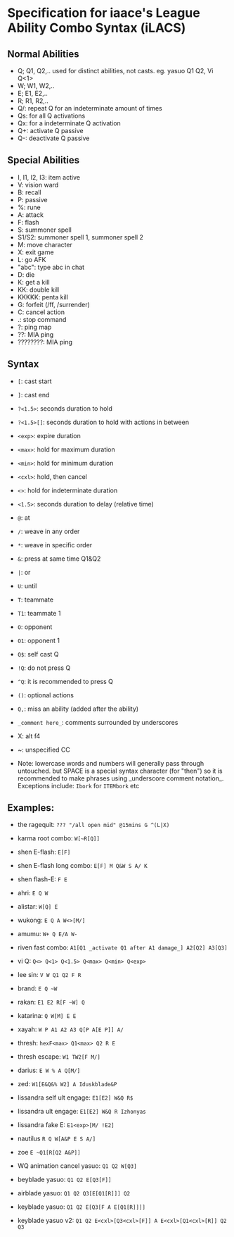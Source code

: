 # Specification for iaace's League Ability Combo Syntax (iLACS)

## Normal Abilities
- Q; Q1, Q2,.. used for distinct abilities, not casts. eg. yasuo Q1 Q2, Vi Q<1>
- W; W1, W2,..
- E; E1, E2,..
- R; R1, R2,..
- Q/: repeat Q for an indeterminate amount of times
- Qs: for all Q activations
- Qx: for a indeterminate Q activation
- Q+: activate Q passive
- Q-: deactivate Q passive

## Special Abilities
- I, I1, I2, I3: item active
- V: vision ward
- B: recall
- P: passive
- %: rune
- A: attack
- F: flash
- S: summoner spell
- S1/S2: summoner spell 1, summoner spell 2
- M: move character
- X: exit game
- L: go AFK
- "abc": type abc in chat
- D: die
- K: get a kill
- KK: double kill
- KKKKK: penta kill
- G: forfeit (/ff, /surrender)
- C: cancel action
- .: stop command
- ?: ping map
- ??: MIA ping
- ????????: MIA ping


## Syntax
- `[`: cast start
- `]`: cast end
- `?<1.5>`: seconds duration to hold
- `?<1.5>[]`: seconds duration to hold with actions in between
- `<exp>`: expire duration
- `<max>`: hold for maximum duration
- `<min>`: hold for minimum duration
- `<cxl>`: hold, then cancel
- `<>`: hold for indeterminate duration
- `<1.5>`: seconds duration to delay (relative time)
- `@`: at
- `/`: weave in any order
- `*`: weave in specific order
- `&`: press at same time Q1&Q2
- `|`: or
- `U`: until
- `T`: teammate
- `T1`: teammate 1
- `O`: opponent
- `O1`: opponent 1
- `Q$`: self cast Q
- `!Q`: do not press Q
- `^Q`: it is recommended to press Q
- `()`: optional actions
- `Q,`: miss an ability (added after the ability)
- `_comment here_`: comments surrounded by underscores
- X: alt f4

- ~: unspecified CC

- Note: lowercase words and numbers will generally pass through untouched. but SPACE is a special syntax character (for "then") so it is recommended to make phrases using \_underscore comment notation\_. Exceptions include: `Ibork` for `ITEMbork` etc

## Examples:
- the ragequit: `??? "/all open mid" @15mins G ^(L|X)`
- karma root combo: `W[~R[Q]]`
- shen E-flash: `E[F]`
- shen E-flash long combo: `E[F] M Q&W S A/ K`
- shen flash-E: `F E`
- ahri: `E Q W`
- alistar: `W[Q] E`
- wukong: `E Q A W<>[M/]`
- amumu: `W+ Q E/A W-`
- riven fast combo: `A1[Q1 _activate Q1 after A1 damage_] A2[Q2] A3[Q3]`
- vi Q: `Q<> Q<1> Q<1.5> Q<max> Q<min> Q<exp>`
- lee sin: `V W Q1 Q2 F R`
- brand: `E Q ~W`
- rakan: `E1 E2 R[F ~W] Q`
- katarina: `Q W[M] E E`
- xayah: `W P A1 A2 A3 Q[P A[E P]] A/`
- thresh: `hexF<max> Q1<max> Q2 R E`
- thresh escape: `W1 TW2[F M/]`
- darius: `E W % A Q[M/]`
- zed: `W1[E&Q&% W2] A Iduskblade&P`
- lissandra self ult engage: `E1[E2] W&Q R$`
- lissandra ult engage: `E1[E2] W&Q R Izhonyas`
- lissandra fake E: `E1<exp>[M/ !E2]`
- nautilus `R Q W[A&P E S A/]`
- zoe `E ~Q1[R[Q2 A&P]]`

- WQ animation cancel yasuo: `Q1 Q2 W[Q3]`
- beyblade yasuo: `Q1 Q2 E[Q3[F]]`
- airblade yasuo: `Q1 Q2 Q3[E[Q1[R]]] Q2`
- keyblade yasuo: `Q1 Q2 E[Q3[F A E[Q1[R]]]]`
- keyblade yasuo v2: `Q1 Q2 E<cxl>[Q3<cxl>[F]] A E<cxl>[Q1<cxl>[R]] Q2 Q3`
